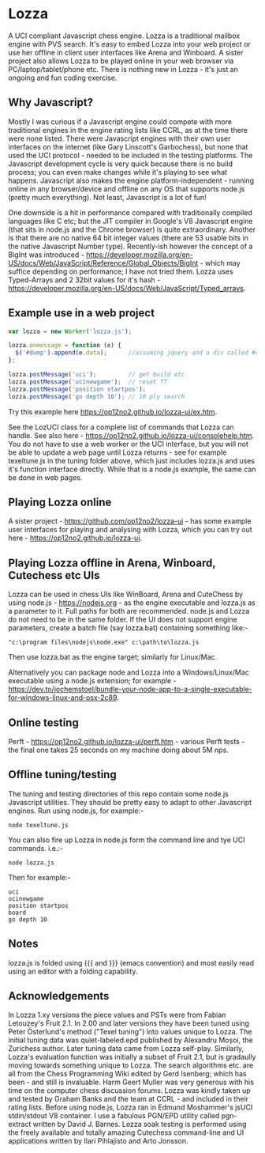 # Lozza

A UCI compliant Javascript chess engine. Lozza is a traditional mailbox engine with PVS search. It's easy to embed Lozza into your web project or use her offline in client user interfaces like Arena and Winboard. A sister project also allows Lozza to be played online in your web browser via PC/laptop/tablet/phone etc. There is nothing new in Lozza - it's just an ongoing and fun coding exercise. 

## Why Javascript?

Mostly I was curious if a Javascript engine could compete with more traditional engines in the engine rating lists like CCRL, as at the time there were none listed. There were Javascript engines with their own user interfaces on the internet (like Gary Linscott's Garbochess), but none that used the UCI protocol - needed to be included in the testing platforms. The Javascript development cycle is very quick because there is no build process; you can even make changes while it's playing to see what happens. Javascript also makes the engine platform-independent - running online in any browser/device and offline on any OS that supports node.js (pretty much everything). Not least, Javascript is a lot of fun! 

One downside is a hit in performance compared with traditionally compiled languages like C etc; but the JIT compiler in Google's V8 Javascript engine (that sits in node.js and the Chrome browser) is quite extraordinary. Another is that there are no native 64 bit integer values (there are 53 usable bits in the native Javascript Number type). Recently-ish however the concept of a BigInt was introduced - https://developer.mozilla.org/en-US/docs/Web/JavaScript/Reference/Global_Objects/BigInt - which may suffice depending on performance; I have not tried them. Lozza uses Typed-Arrays and 2 32bit values for it's hash - https://developer.mozilla.org/en-US/docs/Web/JavaScript/Typed_arrays.  

## Example use in a web  project

```Javascript
var lozza = new Worker('lozza.js');

lozza.onmessage = function (e) {
  $('#dump').append(e.data);      //assuming jquery and a div called #dump
};

lozza.postMessage('uci');         // get build etc
lozza.postMessage('ucinewgame');  // reset TT
lozza.postMessage('position startpos');
lozza.postMessage('go depth 10'); // 10 ply search
```

Try this example here https://op12no2.github.io/lozza-ui/ex.htm.

See the LozUCI class for a complete list of commands that Lozza can handle. See also here - https://op12no2.github.io/lozza-ui/consolehelp.htm. You do not have to use a web worker or the UCI interface, but you will not be able to update a web page until Lozza returns - see for example texeltune.js in the tuning folder above, which just includes lozza.js and uses it's function interface directly. While that is a node.js example, the same can be done in web pages.

## Playing Lozza online

A sister project - https://github.com/op12no2/lozza-ui - has some example user interfaces for playing and analysing with Lozza, which you can try out here - https://op12no2.github.io/lozza-ui.

## Playing Lozza offline in Arena, Winboard, Cutechess etc UIs

Lozza can be used in chess UIs like WinBoard, Arena and CuteChess by using node.js - https://nodejs.org - as the engine executable and lozza.js as a parameter
to it. Full paths for both are recommended. node.js and Lozza do not need to be in the same folder. If the UI does not support engine parameters, create a batch file (say lozza.bat) containing something like:-

```
"c:\program files\nodejs\node.exe" c:\path\to\lozza.js 
```

Then use lozza.bat as the engine target; similarly for Linux/Mac.  

Alternatively you can package node and Lozza into a Windows/Linux/Mac executable using a node.js extension; for example - https://dev.to/jochemstoel/bundle-your-node-app-to-a-single-executable-for-windows-linux-and-osx-2c89.

## Online testing

Perft - https://op12no2.github.io/lozza-ui/perft.htm - various Perft tests - the final one takes 25 seconds on my machine doing about 5M nps.

## Offline tuning/testing

The tuning and testing directories of this repo contain some node.js Javascript utilities. They should be pretty easy to adapt to other Javascript engines. Run using node.js, for example:-

```
node texeltune.js
```

You can also fire up Lozza in node.js form the command line and tye UCI commands. i.e.:-

```
node lozza.js
```

Then for example:-

```
uci
ucinewgame
position startpos
board
go depth 10
```

## Notes

lozza.js is folded using {{{ and }}} (emacs convention) and most easily read using an editor with a folding capability.

## Acknowledgements

In Lozza 1.xy versions the piece values and PSTs were from Fabian Letouzey's Fruit 2.1. In 2.00 and later versions they have been tuned using Peter Österlund's method ("Texel tuning") into values unique to Lozza. The initial tuning data was quiet-labeled.epd published by Alexandru Moșoi, the Zurichess author. Later tuning data came from Lozza self-play. Similarly, Lozza's evaluation function was initially a subset of Fruit 2.1, but is gradaully moving towards something unique to Lozza. The search algorithms etc. are all from the Chess Programming Wiki edited by Gerd Isenberg; which has been - and still is invaluable. Harm Geert Muller was very generous with his time on the computer chess discussion forums. Lozza was kindly taken up and tested by Graham Banks and the team at CCRL - and included in their rating lists. Before using node.js, Lozza ran in Edmund Moshammer's jsUCI stdin/stdout V8 container.  I use a fabulous PGN/EPD utility called pgn-extract written by David J. Barnes. Lozza soak testing is performed using the freely available and totally amazing Cutechess command-line and UI applications written by Ilari Pihlajisto and Arto Jonsson.

